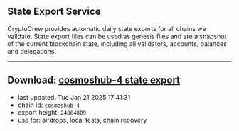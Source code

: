 ## State Export Service
CryptoCrew provides automatic daily state exports for all chains we validate. State export files can be used as genesis files and are a snapshot of the current blockchain state, including all validators, accounts, balances and delegations.

---
**Download: [cosmoshub-4 state export](https://dl-eu2.ccvalidators.com/SERVICE/cosmoshub/cosmoshub-4_export_24064809.json)**
---

- last updated: Tue Jan 21 2025 17:41:31
- chain id: `cosmoshub-4`
- export height: `24064809`
- use for: airdrops, local tests, chain recovery
